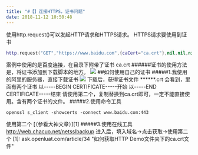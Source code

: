 ```yaml
---
title: "#【】连接HTTPS，证书问题"
date: 2018-11-12 10:50:48
---
```


使用http.request()可以发起HTTP请求和HTTPS请求。
HTTPS请求要使用到证书
```lua
http.request("GET","https://www.baidu.com",{caCert="ca.crt"},nil,nil,nil,cbFnc)
```
案例中使用的是百度连接，在目录下附带了证书 ca.crt
######证书的使用方法是，将证书添加到下载脚本的地方。
![](http://doc.openluat.com/api/static/editormd/php/../uploads/5_79883.png)
##如何使用自己的证书
#####1.我使用的阿里的服务器，直接下载证书
![](http://doc.openluat.com/api/static/editormd/php/../uploads/5_51287.png)
下载后，获得证书文件 ******.crt 会看到，里面有两个证书
以-----BEGIN CERTIFICATE-----开始
以-----END CERTIFICATE-----结束
请使用第二个，复制替换到ca.crt即可，一定不能直接使用。含有两个证书的文件。
#####2.使用命令工具
```shell
openssl s_client -showcerts -connect www.baidu.com:443
```
使用第二个
[（参看大神文章）][1]
#####3.使用在线工具
http://web.chacuo.net/netsslbackup
进入后，填入域名->点击获取->使用第二个
[1]: ask.openluat.com/article/34 "如何获取HTTP Demo文件夹下的ca.crt文件"
